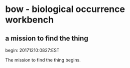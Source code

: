 # bow - biological occurrence workbench
## a mission to find the thing 
begin: 20171210:0827:EST

The mission to find the thing begins. 


